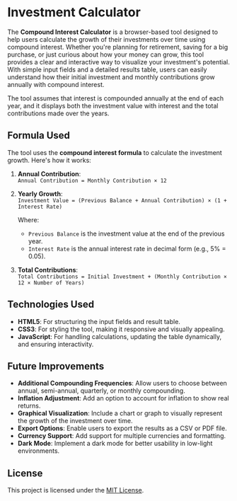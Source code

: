 # Investment Calculator

The **Compound Interest Calculator** is a browser-based tool designed to help users calculate the growth of their investments over time using compound interest. Whether you're planning for retirement, saving for a big purchase, or just curious about how your money can grow, this tool provides a clear and interactive way to visualize your investment's potential. With simple input fields and a detailed results table, users can easily understand how their initial investment and monthly contributions grow annually with compound interest.

The tool assumes that interest is compounded annually at the end of each year, and it displays both the investment value with interest and the total contributions made over the years.

## Formula Used

The tool uses the **compound interest formula** to calculate the investment growth. Here's how it works:

1. **Annual Contribution**:  
   `Annual Contribution = Monthly Contribution × 12`

2. **Yearly Growth**:  
   `Investment Value = (Previous Balance + Annual Contribution) × (1 + Interest Rate)`

   Where:
   - `Previous Balance` is the investment value at the end of the previous year.
   - `Interest Rate` is the annual interest rate in decimal form (e.g., 5% = 0.05).

3. **Total Contributions**:  
   `Total Contributions = Initial Investment + (Monthly Contribution × 12 × Number of Years)`

## Technologies Used

- **HTML5**: For structuring the input fields and result table.
- **CSS3**: For styling the tool, making it responsive and visually appealing.
- **JavaScript**: For handling calculations, updating the table dynamically, and ensuring interactivity.

## Future Improvements

- **Additional Compounding Frequencies**: Allow users to choose between annual, semi-annual, quarterly, or monthly compounding.
- **Inflation Adjustment**: Add an option to account for inflation to show real returns.
- **Graphical Visualization**: Include a chart or graph to visually represent the growth of the investment over time.
- **Export Options**: Enable users to export the results as a CSV or PDF file.
- **Currency Support**: Add support for multiple currencies and formatting.
- **Dark Mode**: Implement a dark mode for better usability in low-light environments.

## License

This project is licensed under the [MIT License](LICENSE).
